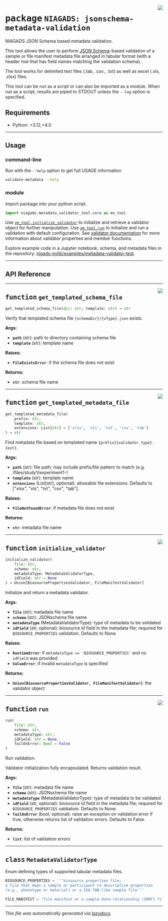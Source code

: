 <!-- markdownlint-disable -->

<a href="https://github.com/NIAGADS/niagads-pylib/blob/main/bases/niagads/metadata_validator_tool/core.py#L0"><img align="right" style="float:right;" src="https://img.shields.io/badge/-source-cccccc?style=flat-square"></a>

# <kbd>package</kbd> `NIAGADS: jsonschema-metadata-validation`
NIAGADS JSON Schema based metadata validation. 

This tool allows the user to perform [JSON Schema](https://json-schema.org/)-based validation of a sample or file manifest metadata file arranged in tabular format (with a header row that has field names matching the validation schema). 

The tool works for delimited text files (.tab, .csv., .txt) as well as excel (.xls, .xlsx) files. 

This tool can be run as a script or can also be imported as a module.  When run as a script, results are piped to STDOUT unless the `--log` option is specified. 

## Requirements

* Python: >3.12,<4.0

---

## Usage

### command-line

Run with the `--help` option to get full USAGE information

```bash
validate-metadata --help
```

### module

Import package into your python script.

```python
import niagads.metadata_validator_tool.core as mv_tool
```

Use [`vm_tool.initialize_validator`](#function-initialize_validator) to initialize and retrieve a validator object for further manipulation. Use [`vm_tool.run`](#function-run) to initialize and run a validation with default configuration. See [validator documentation](https://github.com/NIAGADS/niagads-pylib/blob/main/components/niagads/metadata_validator/README.md) for more information about validator properties and member functions.




Explore example code in a Jupyter notebook, schema, and metadata files in the repository: [nigads-pylib/examples/metadata-validator-test](https://github.com/NIAGADS/niagads-pylib/tree/6b54d6b1b836564e79f5cf40afaf3522c3379732/development/metadata-validator-test).

---

## API Reference

---

<a href="https://github.com/NIAGADS/niagads-pylib/blob/main/bases/niagads/metadata_validator_tool/core.py#L50"><img align="right" style="float:right;" src="https://img.shields.io/badge/-source-cccccc?style=flat-square"></a>

## <kbd>function</kbd> `get_templated_schema_file`

```python
get_templated_schema_file(dir: str, template: str) → str
```

Verify that templated schema file `{schemaDir}/{vType}.json` exists. 



**Args:**
 
 - <b>`path`</b> (str):  path to directory containing schema file 
 - <b>`template`</b> (str):  template name 



**Raises:**
 
 - <b>`FileExistsError`</b>:  if the schema file does not exist 



**Returns:**
 
 - <b>`str`</b>:  schema file name 


---

<a href="https://github.com/NIAGADS/niagads-pylib/blob/main/bases/niagads/metadata_validator_tool/core.py#L73"><img align="right" style="float:right;" src="https://img.shields.io/badge/-source-cccccc?style=flat-square"></a>

## <kbd>function</kbd> `get_templated_metadata_file`

```python
get_templated_metadata_file(
    prefix: str,
    template: str,
    extensions: List[str] = ['xlsx', 'xls', 'txt', 'csv', 'tab']
) → str
```

Find metadata file based on templated name `{prefix}{validator_type}.{ext}`. 



**Args:**
 
 - <b>`path`</b> (str):  file path; may include prefix/file pattern to match (e.g. /files/study1/experiment1-) 
 - <b>`template`</b> (str):  template name 
 - <b>`extensions`</b> (List[str], optional):  allowable file extensions. Defaults to ["xlsx", "xls", "txt", "csv", "tab"]. 



**Raises:**
 
 - <b>`FileNotFoundError`</b>:  if metadata file does not exist 



**Returns:**
 
 - <b>`str`</b>:  metadata file name 


---

<a href="https://github.com/NIAGADS/niagads-pylib/blob/main/bases/niagads/metadata_validator_tool/core.py#L102"><img align="right" style="float:right;" src="https://img.shields.io/badge/-source-cccccc?style=flat-square"></a>

## <kbd>function</kbd> `initialize_validator`

```python
initialize_validator(
    file: str,
    schema: str,
    metadataType: MetadataValidatorType,
    idField: str = None
) → Union[BiosourcePropertiesValidator, FileManifestValidator]
```

Initialize and return a metadata validator. 



**Args:**
 
 - <b>`file`</b> (str):  metadata file name 
 - <b>`schema`</b> (str):  JSONschema file name 
 - <b>`metadataType`</b> (MetadataValidatorType):  type of metadata to be validated 
 - <b>`idField`</b> (str, optional):  biosource id field in the metadata file; required for `BIOSOURCE_PROPERTIES` validation. Defaults to None. 



**Raises:**
 
 - <b>`RuntimeError`</b>:  if `metadataType == 'BIOSOURCE_PROPERTIES'` and no `idField` was provided 
 - <b>`ValueError`</b>:  if invalid `metadataType` is specified 



**Returns:**
 
 - <b>`Union[BiosourcePropertiesValidator, FileManifestValidator]`</b>:  the validator object 


---

<a href="https://github.com/NIAGADS/niagads-pylib/blob/main/bases/niagads/metadata_validator_tool/core.py#L140"><img align="right" style="float:right;" src="https://img.shields.io/badge/-source-cccccc?style=flat-square"></a>

## <kbd>function</kbd> `run`

```python
run(
    file: str,
    schema: str,
    metadataType: str,
    idField: str = None,
    failOnError: bool = False
)
```

Run validation. 

Validator initialization fully encapsulated.  Returns validation result. 



**Args:**
 
 - <b>`file`</b> (str):  metadata file name 
 - <b>`schema`</b> (str):  JSONschema file name 
 - <b>`metadataType`</b> (MetadataValidatorType):  type of metadata to be validated 
 - <b>`idField`</b> (str, optional):  biosource id field in the metadata file; required for `BIOSOURCE_PROPERTIES` valdiatoin. Defaults to None. 
 - <b>`failOnError`</b> (bool, optional):  raise an exception on validation error if true, otherwise returns list of validation errors. Defaults to False. 



**Returns:**
 
 - <b>`list`</b>:  list of validation errors 


---

## <kbd>class</kbd> `MetadataValidatorType`
Enum defining types of supported tabular metadata files. 

```python
BIOSOURCE_PROPERTIES = '''biosource properties file;
a file that maps a sample or participant to descriptive properties
(e.g., phenotype or material) or a ISA-TAB-like sample file'''

FILE_MANIFEST = "file manifest or a sample-data-relationship (SDRF) file"
``` 







---

_This file was automatically generated via [lazydocs](https://github.com/ml-tooling/lazydocs)._
